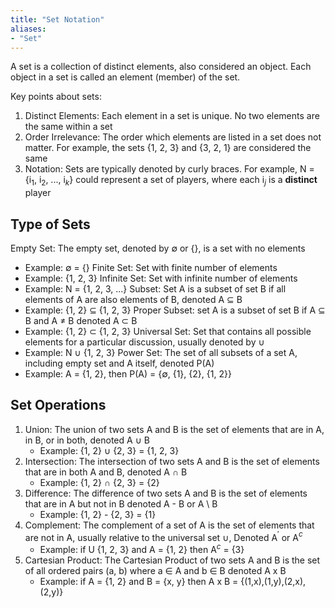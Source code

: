 ```yaml
---
title: "Set Notation"
aliases:
- "Set"
---
```


A set is a collection of distinct elements, also considered an object. Each object in a set is called an element (member) of the set.

Key points about sets:

1. Distinct Elements: Each element in a set is unique. No two elements are the same within a set
2. Order Irrelevance: The order which elements are listed in a set does not matter. For example, the sets {1, 2, 3} and {3, 2, 1} are considered the same
3. Notation: Sets are typically denoted by curly braces. For example, N = {i$_1$, i$_2$, ..., i$_k$} could represent a set of players, where each i$_j$ is a **distinct** player

## Type of Sets

Empty Set: The empty set, denoted by $\emptyset$ or {}, is a set with no elements
- Example: $\emptyset$ = {}
Finite Set: Set with finite number of elements
- Example: {1, 2, 3}
Infinite Set: Set with infinite number of elements
- Example: N = {1, 2, 3, ...}
Subset: Set A is a subset of set B if all elements of A are also elements of B, denoted A $\subseteq$ B
- Example: {1, 2} $\subseteq$ {1, 2, 3}
Proper Subset: set A is a subset of set B if A $\subseteq$ B and A $\neq$ B denoted A $\subset$ B
- Example: {1, 2} $\subset$ {1, 2, 3}
Universal Set: Set that contains all possible elements for a particular discussion, usually denoted by $\cup$ 
- Example: N $\cup$ {1, 2, 3}
Power Set: The set of all subsets of a set A, including empty set and A itself, denoted P(A)
- Example: A = {1, 2}, then P(A) = {$\emptyset$, {1}, {2}, {1, 2}}

## Set Operations

1. Union: The union of two sets A and B is the set of elements that are in A, in B, or in both, denoted A $\cup$ B
	- Example: {1, 2} $\cup$ {2, 3} = {1, 2, 3}
2. Intersection: The intersection of two sets A and B is the set of elements that are in both A and B, denoted A $\cap$ B
	- Example: {1, 2} $\cap$ {2, 3} = {2}
3. Difference: The difference of two sets A and B is the set of elements that are in A but not in B denoted A - B or A \ B
	- Example: {1, 2} - {2, 3} = {1}
4. Complement: The complement of a set of A is the set of elements that are not in A, usually relative to the universal set $\cup$, Denoted A$^{'}$ or A$^c$ 
	- Example: if U {1, 2, 3} and A = {1, 2} then A$^c$ = {3}
5. Cartesian Product: The Cartesian Product of two sets A and B is the set of all ordered pairs (a, b) where a $\in$ A and b $\in$ B denoted A x B
	- Example: if A = {1, 2} and B = {x, y} then A x B = {(1,x),(1,y),(2,x),(2,y)}

